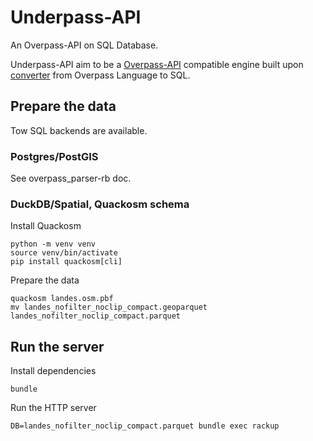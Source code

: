 # Underpass-API

An Overpass-API on SQL Database.

Underpass-API aim to be a [Overpass-API](https://github.com/drolbr/Overpass-API) compatible engine built upon [converter](https://github.com/teritorio/overpass_parser-rb) from Overpass Language to SQL.

## Prepare the data

Tow SQL backends are available.

### Postgres/PostGIS
See overpass_parser-rb doc.

### DuckDB/Spatial, Quackosm schema

Install Quackosm
```
python -m venv venv
source venv/bin/activate
pip install quackosm[cli]
```

Prepare the data
```
quackosm landes.osm.pbf
mv landes_nofilter_noclip_compact.geoparquet landes_nofilter_noclip_compact.parquet
```

## Run the server

Install dependencies
```
bundle
```

Run the HTTP server
```
DB=landes_nofilter_noclip_compact.parquet bundle exec rackup
```
